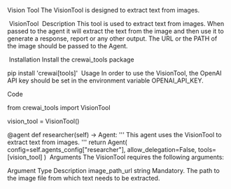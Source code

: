 Vision Tool
The VisionTool is designed to extract text from images.

​
VisionTool
​
Description
This tool is used to extract text from images. When passed to the agent it will extract the text from the image and then use it to generate a response, report or any other output. The URL or the PATH of the image should be passed to the Agent.

​
Installation
Install the crewai_tools package


pip install 'crewai[tools]'
​
Usage
In order to use the VisionTool, the OpenAI API key should be set in the environment variable OPENAI_API_KEY.

Code

from crewai_tools import VisionTool

vision_tool = VisionTool()

@agent
def researcher(self) -> Agent:
    '''
    This agent uses the VisionTool to extract text from images.
    '''
    return Agent(
        config=self.agents_config["researcher"],
        allow_delegation=False,
        tools=[vision_tool]
    )
​
Arguments
The VisionTool requires the following arguments:

Argument	Type	Description
image_path_url	string	Mandatory. The path to the image file from which text needs to be extracted.